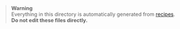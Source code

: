> **Warning**  
> Everything in this directory is automatically generated from [recipes](../recipes/README.md). **Do not edit these files directly.**
